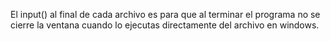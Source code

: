 El input() al final de cada archivo es para que al terminar el programa no se cierre la ventana cuando lo ejecutas directamente del archivo en windows.